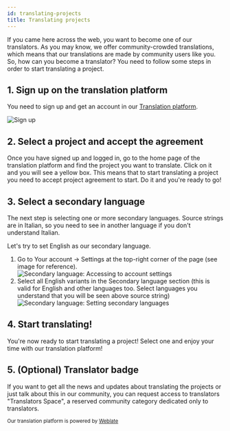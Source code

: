 ```yaml
---
id: translating-projects
title: Translating projects
---
```


If you came here across the web, you want to become one of our translators. As you may know, we offer community-crowded translations, which means that our translations are made by community users like you.
So, how can you become a translator?
You need to follow some steps in order to start translating a project.

## 1. Sign up on the translation platform
You need to sign up and get an account in our [Translation platform](https://translate.maicol07.it).

![Sign up](../../img/translators_guide_signup.png)

## 2. Select a project and accept the agreement
Once you have signed up and logged in, go to the home page of the translation platform and find the project you want to translate. Click on it and you will see a yellow box.
This means that to start translating a project you need to accept project agreement to start. Do it and you're ready to go!

## 3. Select a secondary language
The next step is selecting one or more secondary languages. Source strings are in Italian, so you need to see in another language if you don't understand Italian.

Let's try to set English as our secondary language.
1. Go to Your account → Settings at the top-right corner of the page (see image for reference).
![Secondary language: Accessing to account settings](../../img/translators_guide_secondary_language_1.png)
2. Select all English variants in the Secondary language section (this is valid for English and other languages too. Select languages you understand that you will be seen above source string)
![Secondary language: Setting secondary languages](../../img/translators_guide_secondary_language_2.png)

## 4. Start translating!
You're now ready to start translating a project! Select one and enjoy your time with our translation platform!

## 5. (Optional) Translator badge
If you want to get all the news and updates about translating the projects or just talk about this in our community,
you can request access to translators "Translators Space", a reserved community category dedicated only to translators.

<small>Our translation platform is powered by [Weblate](https://weblate.org)</small>